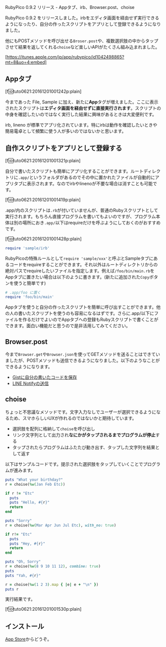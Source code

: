 RubyPico 0.9.2 リリース - Appタブ、irb、Browser.post、choise
<!-- 10328749687196783985 -->
RubyPico 0.9.2 をリリースしました。irbをエディタ画面を経由せず実行できるようになったり、自分の作ったスクリプトをアプリとして登録できるようになりました。

他にもPOSTメソッドを呼び出せる`Broser.post`や、複数選択肢の中からタップさせて結果を返してくれる`choise`など楽しいAPIがたくさん組み込まれました。

[https://itunes.apple.com/jp/app/rubypico/id1042498865?mt=8&uo=4:embed]

## Appタブ
[f:id:tuto0621:20161201001242p:plain]

今まであった File, Sample に加え、新たに<b>App</b>タグが増えました。ここに表示されたスクリプトは<b>エディタ画面を経由せずに直接実行されます</b>。スクリプトの中身を確認したいのではなく実行した結果に興味があるときは大変便利です。

irb, lineno が標準でアプリ化されています。特にirbは動作を確認したいときや簡易電卓として頻繁に使う人が多いのではないかと思います。

## 自作スクリプトをアプリとして登録する
[f:id:tuto0621:20161201001321p:plain]

自分で書いたスクリプトも簡単にアプリ化することができます。ルートディレクトリに`.app/`というフォルダがあるのでその中に置かれたファイルが自動的にアプリタブに表示されます。なのでirbやlinenoが不要な場合は消すことも可能です。

[f:id:tuto0621:20161201001419p:plain]

.app/内のスクリプトは`.rb`が付いていませんが、普通のRubyスクリプトとして実行されます。もちろん直接プログラムを書いてもよいのですが、プログラム本体は別の場所におき`.app/`以下はrequireだけを呼ぶようにしておくのがおすすめです。

[f:id:tuto0621:20161201001428p:plain]

```ruby
require 'sample/irb'
```

RubyPicoの特殊ルールとして`require 'sample/xxx'`と呼ぶとSampleタブにあるコードをrequireすることができます。それ以外はルートディレクトリからの絶対パスでrequireしたいファイルを指定します。例えば`/foo/bin/main.rb`をAppタブに置きたい場合は以下のように書きます。(新たに追加された`Copy`ボタンを使うと簡単です)

```ruby
# .app/foo に置く
require 'foo/bin/main'
```

Appタブを使うと自分の作ったスクリプトを簡単に呼び出すことができます。他の人の書いたスクリプトを使うのも容易になるはずです。さらに.app/以下にファイルを作るだけでよいのでAppタブへの登録もRubyスクリプトで書くことができます。面白い機能だと思うので是非活用してみてください。

## Browser.post
今まで`Browser.get`や`Browser.json`を使ってGETメソッドを送ることはできていましたが、POSTメソッドも送信できるようになりました。以下のようなことができるようになります。

- [Gistに自分の書いたコードを保存](http://ongaeshi.hatenablog.com/entry/2016/11/13/005602)
- [LINE Notifyの送信](http://ongaeshi.hatenablog.com/entry/2016/11/14/235638)

## choise
ちょっと不思議なメソッドです。文字入力なしでユーザーが選択できるようになるため、スマホらしいUXが作れるのではないかと期待しています。

- 選択肢を配列に格納して`choise`を呼び出し
- リンク文字列として出力され<b>なにかがタップされるまでプログラムが停止</b>する
- タップされたらプログラムはふたたび動き出す、タップした文字列を結果として返す

以下はサンプルコードです。提示された選択肢をタップしていくことでプログラムが進みます。

```ruby
puts "What your birthday?"
r = choise(%w(Jan Feb Etc))

if r != "Etc"
  puts
  puts "Hello, #{r}"
  return
end

puts "Sorry"
r = choise(%w(Mar Apr Jun Jul Etc), with_no: true)

if r!= "Etc"
  puts
  puts "Hey, #{r}"
  return
end

puts "Oh, Sorry"
r = choise(%w(8 9 10 11 12), combine: true)
puts 
puts "Yah, #{r}"

r = choise(%w(1 2 3).map { |e| e + "\n" })
puts r
```

実行結果です。

[f:id:tuto0621:20161201001530p:plain]

## インストール
[App Store](https://itunes.apple.com/jp/app/rubypico/id1042498865)からどうぞ。
